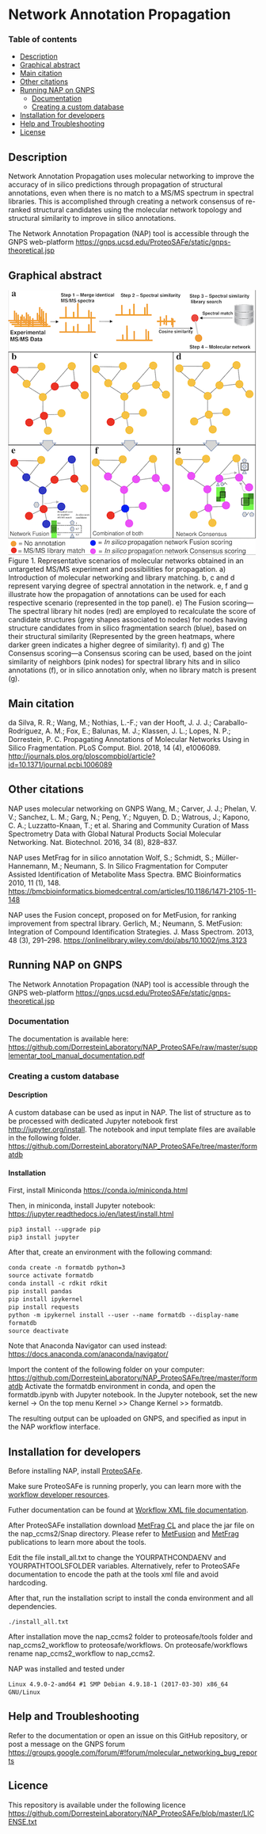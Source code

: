 # Network Annotation Propagation

### Table of contents

* [Description](#description)
* [Graphical abstract](#graphical_abstract)
* [Main citation](#main_citation)
* [Other citations](#other_citations)
* [Running NAP on GNPS](#running_nap_on_gnps)
  * [Documentation](#documentation)
  * [Creating a custom database](#creating_a_custom_database)
* [Installation for developers](#installation_for_developers)
* [Help and Troubleshooting](#help-and-troubleshooting)
* [License](#licence)

## Description

Network Annotation Propagation uses molecular networking to improve the accuracy of in silico predictions through propagation of structural annotations, even when there is no match to a MS/MS spectrum in spectral libraries. This is accomplished through creating a network consensus of re-ranked structural candidates using the molecular network topology and structural similarity to improve in silico annotations.

The Network Annotation Propagation (NAP) tool is accessible through the GNPS web-platform https://gnps.ucsd.edu/ProteoSAFe/static/gnps-theoretical.jsp

## Graphical abstract
<img src="IMG/Network_annotation_propagation_Figure_1.png"/>
Figure 1. Representative scenarios of molecular networks obtained in an untargeted MS/MS experiment and possibilities for propagation.
a) Introduction of molecular networking and library matching. b, c and d represent varying degree of spectral annotation in the network. e, f and g illustrate how the propagation of annotations can be used for each respective scenario (represented in the top panel). e) The Fusion scoring—The spectral library hit nodes (red) are employed to recalculate the score of candidate structures (grey shapes associated to nodes) for nodes having structure candidates from in silico fragmentation search (blue), based on their structural similarity (Represented by the green heatmaps, where darker green indicates a higher degree of similarity). f) and g) The Consensus scoring—a Consensus scoring can be used, based on the joint similarity of neighbors (pink nodes) for spectral library hits and in silico annotations (f), or in silico annotation only, when no library match is present (g).

## Main citation
da Silva, R. R.; Wang, M.; Nothias, L.-F.; van der Hooft, J. J. J.; Caraballo-Rodríguez, A. M.; Fox, E.; Balunas, M. J.; Klassen, J. L.; Lopes, N. P.; Dorrestein, P. C. Propagating Annotations of Molecular Networks Using in Silico Fragmentation. PLoS Comput. Biol. 2018, 14 (4), e1006089.
http://journals.plos.org/ploscompbiol/article?id=10.1371/journal.pcbi.1006089

## Other citations
NAP uses molecular networking on GNPS
Wang, M.; Carver, J. J.; Phelan, V. V.; Sanchez, L. M.; Garg, N.; Peng, Y.; Nguyen, D. D.; Watrous, J.; Kapono, C. A.; Luzzatto-Knaan, T.; et al. Sharing and Community Curation of Mass Spectrometry Data with Global Natural Products Social Molecular Networking. Nat. Biotechnol. 2016, 34 (8), 828–837.

NAP uses MetFrag for in silico annotation
Wolf, S.; Schmidt, S.; Müller-Hannemann, M.; Neumann, S. In Silico Fragmentation for Computer Assisted Identification of Metabolite Mass Spectra. BMC Bioinformatics 2010, 11 (1), 148.
https://bmcbioinformatics.biomedcentral.com/articles/10.1186/1471-2105-11-148

NAP uses the Fusion concept, proposed on for MetFusion, for ranking improvement from spectral library.
Gerlich, M.; Neumann, S. MetFusion: Integration of Compound Identification Strategies. J. Mass Spectrom. 2013, 48 (3), 291–298.
https://onlinelibrary.wiley.com/doi/abs/10.1002/jms.3123


## Running NAP on GNPS
The Network Annotation Propagation (NAP) tool is accessible through the GNPS web-platform https://gnps.ucsd.edu/ProteoSAFe/static/gnps-theoretical.jsp

### Documentation
The documentation is available here:
https://github.com/DorresteinLaboratory/NAP_ProteoSAFe/raw/master/supplementar_tool_manual_documentation.pdf

### Creating a custom database
#### Description
A custom database can be used as input in NAP. The list of structure as to be processed with dedicated Jupyter notebook first http://jupyter.org/install.
The notebook and input template files are available in the following folder.
https://github.com/DorresteinLaboratory/NAP_ProteoSAFe/tree/master/formatdb
#### Installation 
First, install Miniconda https://conda.io/miniconda.html

Then, in miniconda, install Jupyter notebook: https://jupyter.readthedocs.io/en/latest/install.html
```
pip3 install --upgrade pip
pip3 install jupyter
```
After that, create an environment with the following command:
```
conda create -n formatdb python=3
source activate formatdb
conda install -c rdkit rdkit
pip install pandas
pip install ipykernel
pip install requests
python -m ipykernel install --user --name formatdb --display-name formatdb
source deactivate 
```
Note that Anaconda Navigator can used instead: https://docs.anaconda.com/anaconda/navigator/

Import the content of the following folder on your computer: https://github.com/DorresteinLaboratory/NAP_ProteoSAFe/tree/master/formatdb
Activate the formatdb environment in conda, and open the formatdb.ipynb with Jupyter notebook. 
In the Jupyter notebook, set the new kernel -> On the top menu Kernel >> Change Kernel >> formatdb.

The resulting output can be uploaded on GNPS, and specified as input in the NAP workflow interface.


## Installation for developers

Before installing NAP, install [ProteoSAFe](https://github.com/CCMS-UCSD/ProteoSAFe).

Make sure ProteoSAFe is running properly, you can learn more with the [workflow developer resources](http://proteomics.ucsd.edu/Software/ProteoSAFe/developer_resources/).

Futher documentation can be found at [Workflow XML file documentation](https://bix-lab.ucsd.edu/display/PS/XML+Configuration+Overview).

After ProteoSAFe installation download [MetFrag CL](http://c-ruttkies.github.io/MetFrag/) and place the jar file on the nap_ccms2/Snap directory.
Please refer to [MetFusion](http://onlinelibrary.wiley.com/doi/10.1002/jms.3123/abstract) and [MetFrag](https://bmcbioinformatics.biomedcentral.com/articles/10.1186/1471-2105-11-148) publications to learn more about the tools.

Edit the file install_all.txt to change the YOURPATHCONDAENV and YOURPATHTOOLSFOLDER variables. Alternatively, refer to ProteoSAFe documentation to encode the path at the tools xml file and avoid hardcoding.

After that, run the installation script to install the conda environment and all dependencies.

```
./install_all.txt
```
After installation move the nap_ccms2 folder to proteosafe/tools folder and nap_ccms2_workflow to proteosafe/workflows.
On proteosafe/workflows rename nap_ccms2_workflow to nap_ccms2.

NAP was installed and tested under 

```
Linux 4.9.0-2-amd64 #1 SMP Debian 4.9.18-1 (2017-03-30) x86_64 GNU/Linux
```

## Help and Troubleshooting
Refer to the documentation or open an issue on this GitHub repository, or post a message on the GNPS forum 
https://groups.google.com/forum/#!forum/molecular_networking_bug_reports

## Licence
This repository is available under the following licence https://github.com/DorresteinLaboratory/NAP_ProteoSAFe/blob/master/LICENSE.txt


